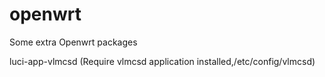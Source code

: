 # openwrt
Some extra Openwrt packages

luci-app-vlmcsd (Require vlmcsd application installed,/etc/config/vlmcsd)
